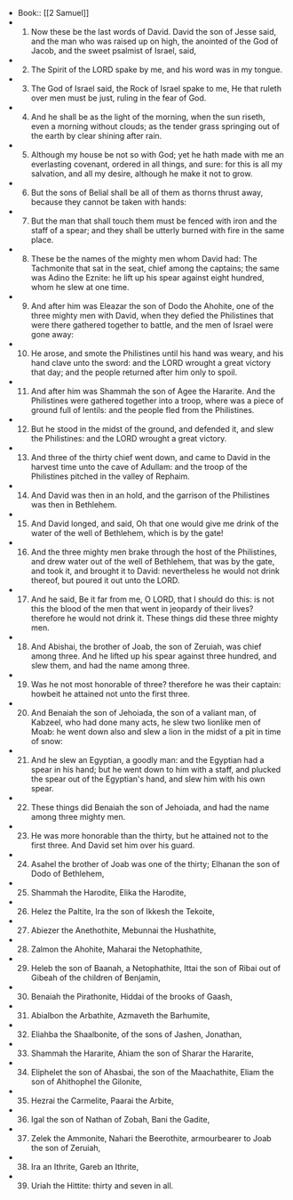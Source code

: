 - Book:: [[2 Samuel]]
- 1. Now these be the last words of David. David the son of Jesse said, and the man who was raised up on high, the anointed of the God of Jacob, and the sweet psalmist of Israel, said,
- 2. The Spirit of the LORD spake by me, and his word was in my tongue.
- 3. The God of Israel said, the Rock of Israel spake to me, He that ruleth over men must be just, ruling in the fear of God.
- 4. And he shall be as the light of the morning, when the sun riseth, even a morning without clouds; as the tender grass springing out of the earth by clear shining after rain.
- 5. Although my house be not so with God; yet he hath made with me an everlasting covenant, ordered in all things, and sure: for this is all my salvation, and all my desire, although he make it not to grow.
- 6. But the sons of Belial shall be all of them as thorns thrust away, because they cannot be taken with hands:
- 7. But the man that shall touch them must be fenced with iron and the staff of a spear; and they shall be utterly burned with fire in the same place.
- 8. These be the names of the mighty men whom David had: The Tachmonite that sat in the seat, chief among the captains; the same was Adino the Eznite: he lift up his spear against eight hundred, whom he slew at one time.
- 9. And after him was Eleazar the son of Dodo the Ahohite, one of the three mighty men with David, when they defied the Philistines that were there gathered together to battle, and the men of Israel were gone away:
- 10. He arose, and smote the Philistines until his hand was weary, and his hand clave unto the sword: and the LORD wrought a great victory that day; and the people returned after him only to spoil.
- 11. And after him was Shammah the son of Agee the Hararite. And the Philistines were gathered together into a troop, where was a piece of ground full of lentils: and the people fled from the Philistines.
- 12. But he stood in the midst of the ground, and defended it, and slew the Philistines: and the LORD wrought a great victory.
- 13. And three of the thirty chief went down, and came to David in the harvest time unto the cave of Adullam: and the troop of the Philistines pitched in the valley of Rephaim.
- 14. And David was then in an hold, and the garrison of the Philistines was then in Bethlehem.
- 15. And David longed, and said, Oh that one would give me drink of the water of the well of Bethlehem, which is by the gate!
- 16. And the three mighty men brake through the host of the Philistines, and drew water out of the well of Bethlehem, that was by the gate, and took it, and brought it to David: nevertheless he would not drink thereof, but poured it out unto the LORD.
- 17. And he said, Be it far from me, O LORD, that I should do this: is not this the blood of the men that went in jeopardy of their lives? therefore he would not drink it. These things did these three mighty men.
- 18. And Abishai, the brother of Joab, the son of Zeruiah, was chief among three. And he lifted up his spear against three hundred, and slew them, and had the name among three.
- 19. Was he not most honorable of three? therefore he was their captain: howbeit he attained not unto the first three.
- 20. And Benaiah the son of Jehoiada, the son of a valiant man, of Kabzeel, who had done many acts, he slew two lionlike men of Moab: he went down also and slew a lion in the midst of a pit in time of snow:
- 21. And he slew an Egyptian, a goodly man: and the Egyptian had a spear in his hand; but he went down to him with a staff, and plucked the spear out of the Egyptian's hand, and slew him with his own spear.
- 22. These things did Benaiah the son of Jehoiada, and had the name among three mighty men.
- 23. He was more honorable than the thirty, but he attained not to the first three. And David set him over his guard.
- 24. Asahel the brother of Joab was one of the thirty; Elhanan the son of Dodo of Bethlehem,
- 25. Shammah the Harodite, Elika the Harodite,
- 26. Helez the Paltite, Ira the son of Ikkesh the Tekoite,
- 27. Abiezer the Anethothite, Mebunnai the Hushathite,
- 28. Zalmon the Ahohite, Maharai the Netophathite,
- 29. Heleb the son of Baanah, a Netophathite, Ittai the son of Ribai out of Gibeah of the children of Benjamin,
- 30. Benaiah the Pirathonite, Hiddai of the brooks of Gaash,
- 31. Abialbon the Arbathite, Azmaveth the Barhumite,
- 32. Eliahba the Shaalbonite, of the sons of Jashen, Jonathan,
- 33. Shammah the Hararite, Ahiam the son of Sharar the Hararite,
- 34. Eliphelet the son of Ahasbai, the son of the Maachathite, Eliam the son of Ahithophel the Gilonite,
- 35. Hezrai the Carmelite, Paarai the Arbite,
- 36. Igal the son of Nathan of Zobah, Bani the Gadite,
- 37. Zelek the Ammonite, Nahari the Beerothite, armourbearer to Joab the son of Zeruiah,
- 38. Ira an Ithrite, Gareb an Ithrite,
- 39. Uriah the Hittite: thirty and seven in all.
